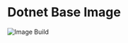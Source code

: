 # Dotnet Base Image
![Image Build](https://github.com/bn-apps/dotnet/actions/workflows/docker-image.yml/badge.svg)
